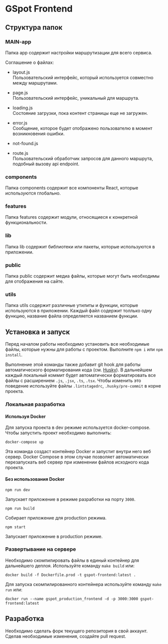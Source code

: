 # GSpot Frontend

## Структура папок
### MAIN-app
Папка app содержит настройки маршрутизации для всего сервиса.

Соглашение о файлах:
- layout.js  
Пользовательский интерфейс, который используется совместно между маршрутами.

- page.js  
Пользовательский интерфейс, уникальный для маршрута.

- loading.js  
Состояние загрузки, пока контент страницы еще не загружен.

- error.js  
Сообщение, которое будет отображено пользователю в момент возникновения ошибки.

- not-found.js  

- route.js  
Пользовательский обработчик запросов для данного маршрута, подобный вызову api endpoint.


### components
Папка components содержит все компоненты React, которые используются глобально.

### features
Папка features содержит модули, относящиеся к конкретной функциональности.

### lib
Папка lib содержит библиотеки или пакеты, которые используются в приложении.

### public
Папка public содержит медиа файлы, которые могут быть необходимы для отображения на сайте.


### utils 
Папка utils содержит различные утилиты и функции, которые используются в приложении. Каждый файл содержит толлько одну функцию, название файла определяется названием функции.


## Установка и запуск
Перед началом работы необходимо установить все необходимые файлы, которые нужны для работы с проектом. Выполните `npm i` или `npm install`.  

Выполнение этой команды также добавит git hook для работы автоматического форматирования кода (см. [Husky](https://typicode.github.io/husky/#/)). В дальнейшем каждый локальный коммит будет автоматически форматировать все файлы с расширением `.js`, `.jsx`, `.ts`, `.tsx`. Чтобы изменить это поведение используйте файлы `.lintstagedrc`, `.husky/pre-commit` в корне проекта.

### Локальная разработка
#### Используя Docker
Для запуска проекта в dev режиме используется docker-compose. Чтобы запустить проект необходимо выполнить:
```
docker-compose up
```
Эта команда создаст контейнер Docker и запустит внутри него веб сервер. Docker Compose в этом случае позволяет автоматически перезапускать веб сервер при изменении файлов исходного кода проекта.   

#### Без использования Docker
```
npm run dev
```  
Запускает приложение в режиме разработки на порту `3000`.

```
npm run build
```  
Собирает приложение для production режима.

```
npm start
```  
Запускает приложение в production режиме.

### Развертывание на сервере
Необходимо скомпилировать файлы в единый контейнер для дальнейшего деплоя. Используйте команду `make build` или:
```
docker build -f Dockerfile.prod -t gspot-frontend:latest .
```

Для запуска скомпилированного контейнера используйте команду `make run` или:
```
docker run --name gspot_production_frontend -d -p 3000:3000 gspot-frontend:latest
```

## Разработка
Необходимо сделать форк текущего репозитория в свой аккаунт. Сделав необходимые изменения, создайте pull request.
